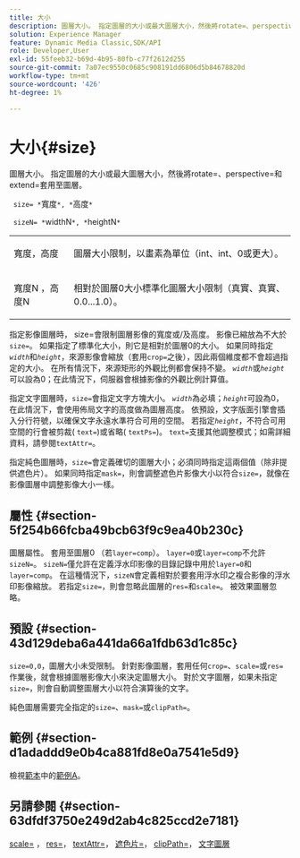 ```yaml
---
title: 大小
description: 圖層大小。 指定圖層的大小或最大圖層大小，然後將rotate=、perspective=和extend=套用至圖層。
solution: Experience Manager
feature: Dynamic Media Classic,SDK/API
role: Developer,User
exl-id: 55feeb32-b69d-4b95-80fb-c77f2612d255
source-git-commit: 7a07ec9550c0685c908191dd6806d5b84678820d
workflow-type: tm+mt
source-wordcount: '426'
ht-degree: 1%

---
```


# 大小{#size}

圖層大小。 指定圖層的大小或最大圖層大小，然後將rotate=、perspective=和extend=套用至圖層。

` size= *`寬度`*, *`高度`*`

` sizeN= *`widthN`*, *`heightN`*`

<table id="simpletable_FBE17D736F93485AA0053BF447B4CC9F"> 
 <tr class="strow"> 
  <td class="stentry"> <p> <span class="codeph"> <span class="varname">寬度</span>，<span class="varname">高度</span> </span> </p> </td> 
  <td class="stentry"> <p>圖層大小限制，以畫素為單位（int、int、0或更大）。 </p> </td> 
 </tr> 
 <tr class="strow"> 
  <td class="stentry"> <p> <span class="codeph"> <span class="varname">寬度N </span>，<span class="varname">高度N </span> </span> </p> </td> 
  <td class="stentry"> <p>相對於圖層0大小標準化圖層大小限制（真實、真實、0.0...1.0）。 </p> </td> 
 </tr> 
</table>

指定影像圖層時， size=會限制圖層影像的寬度或/及高度。 影像已縮放為不大於`size=`。 如果指定了標準化大小，則它是相對於圖層0的大小。 如果同時指定&#x200B;*`width`*&#x200B;和&#x200B;*`height`*，來源影像會縮放（套用`crop=`之後），因此兩個維度都不會超過指定的大小。 在所有情況下，來源矩形的外觀比例都會保持不變。 *`width`*&#x200B;或&#x200B;*`height`*&#x200B;可以設為0；在此情況下，伺服器會根據影像的外觀比例計算值。

指定文字圖層時，`size=`會指定文字方塊大小。 *`width`*&#x200B;為必填；*`height`*&#x200B;可設為0，在此情況下，會使用佈局文字的高度做為圖層高度。 依預設，文字版面引擎會插入分行符號，以確保文字永遠水準符合可用的空間。 若指定&#x200B;*`height`*，不符合可用空間的行會被剪裁( `text=`)或省略( `textPs=`)。 `text=`支援其他調整模式；如需詳細資料，請參閱`textAttr=`。

指定純色圖層時，`size=`會定義確切的圖層大小；必須同時指定這兩個值（除非提供遮色片）。 如果同時指定`mask=`，則會調整遮色片影像大小以符合`size=`，就像在影像圖層中調整影像大小一樣。

## 屬性 {#section-5f254b66fcba49bcb63f9c9ea40b230c}

圖層屬性。 套用至圖層0 （若`layer=comp`）。 `layer=0`或`layer=comp`不允許`sizeN=`。 `sizeN=`僅允許在定義浮水印影像的目錄記錄中用於`layer=0`和`layer=comp`。 在這種情況下，`sizeN`會定義相對於要套用浮水印之複合影像的浮水印影像縮放。 若指定`size=`，則會忽略此圖層的`res=`和`scale=`。 被效果圖層忽略。

## 預設 {#section-43d129deba6a441da66a1fdb63d1c85c}

`size=0,0`，圖層大小未受限制。 針對影像圖層，套用任何`crop=`、`scale=`或`res=`作業後，就會根據圖層影像大小來決定圖層大小。 對於文字圖層，如果未指定`size=`，則會自動調整圖層大小以符合演算後的文字。

純色圖層需要完全指定的`size=`、`mask=`或`clipPath=`。

## 範例 {#section-d1adaddd9e0b4ca881fd8e0a7541e5d9}

檢視[範本](../../../../../is-api/http-ref/image-serving-api-ref/c-http-protocol-reference/c-templates/c-templates.md#concept-3cd2d2adae0e41b2979b9640244d4d3e)中的[範例A](../../../../../is-api/http-ref/image-serving-api-ref/c-http-protocol-reference/c-templates/r-example-a.md#reference-c78ea82e8a1646738e764fa6685dfbac)。

## 另請參閱 {#section-63dfdf3750e249d2ab4c825ccd2e7181}

[scale=](../../../../../is-api/http-ref/image-serving-api-ref/c-http-protocol-reference/c-command-reference/r-is-http-scale.md#reference-098c30cea1764f189e6f7c7e400cc065) ， [res=](../../../../../is-api/http-ref/image-serving-api-ref/c-http-protocol-reference/c-command-reference/r-res.md#reference-3d6fe416801148dea0f786f2b5169e55)， [textAttr=](../../../../../is-api/http-ref/image-serving-api-ref/c-http-protocol-reference/c-command-reference/r-textattr.md#reference-ff00484fa3244286abeff34911f7ec0d)， [遮色片=](../../../../../is-api/http-ref/image-serving-api-ref/c-http-protocol-reference/c-command-reference/r-mask.md#reference-922254e027404fb890b850e2723ee06e)， [clipPath=](../../../../../is-api/http-ref/image-serving-api-ref/c-http-protocol-reference/c-command-reference/r-clippath.md#reference-8139b1b52dc54749b51b109521ddf83d)， [文字圖層](../../../../../is-api/http-ref/image-serving-api-ref/c-http-protocol-reference/c-text-formatting/r-text-layers.md#reference-47e78cfb18134db5ab09e17af14a6a8f)
